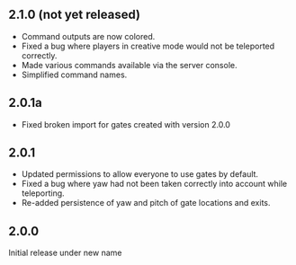 ## 2.1.0 (not yet released)
* Command outputs are now colored.
* Fixed a bug where players in creative mode would not be teleported correctly.
* Made various commands available via the server console.
* Simplified command names.

## 2.0.1a
* Fixed broken import for gates created with version 2.0.0

## 2.0.1
* Updated permissions to allow everyone to use gates by default.
* Fixed a bug where yaw had not been taken correctly into account while teleporting.
* Re-added persistence of yaw and pitch of gate locations and exits.

## 2.0.0
Initial release under new name
